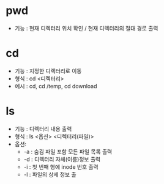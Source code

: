 # pwd
- 기능 : 현재 디렉터리 위치 확인 / 현재 디렉터리의 절대 경로 출력

# cd 
- 기능 : 지정한 디렉터리로 이동
- 형식 : cd <디렉터리>
- 예시 : cd, cd /temp, cd download

# ls
- 기능 : 디렉터리 내용 출력
- 형식 : ls <옵션> <디렉터리(파일)>
- 옵션:
	- -a : 숨김 파일 포함 모든 파일 목록 출력
	- -d : 디렉터리 자체(이름)정보 출력
	- -i : 첫 번째 행에 inode 번호 출력
	- -l : 파일의 상세 정보 출